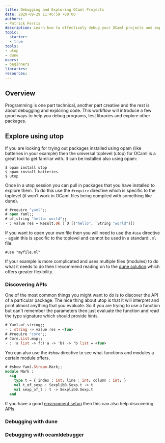 ```yaml
---
title: Debugging and Exploring OCaml Projects
date: 2020-09-29 11:46:59 +00:00
authors:
- Patrick Ferris
description: Learn how to effectively debug your OCaml projects and explore packages
topic:
  starter:
  - true
tools:
- utop
- dune
users:
- beginners
libraries: 
resources: 
---
```


## Overview 

Programming is one part technical, another part creative and the rest is about debugging and exploring code. This workflow will introduce a few good ways to help you debug programs, test libraries and explore other packages. 

## Explore using utop 

If you are looking for trying out packages installed using opam (like batteries in your example) then the universal toplevel (utop) for OCaml is a great tool to get familiar with. It can be installed also using opam: 

```
$ opam install utop 
$ opam install batteries
$ utop 
```

Once in a utop session you can pull in packages that you have installed to explore them. To do this use the `#require` directive which is specific to the toplevel (it won’t work in OCaml files being compiled with something like dune).

```ocaml env=yaml
# #require "yaml";;
# open Yaml;;
# of_string "hello: world";;
- : value res = Result.Ok (`O [("hello", `String "world")])
```

If you want to open your own file then you will need to use the `#use` directive - again this is specific to the toplevel and cannot be used in a standard `.ml` file. 

```
#use "myfile.ml"
```

If your example is more complicated and uses multiple files (modules) to do what it needs to do then I recommend reading on to the [dune solution](#debugging-with-dune) which offers greater flexibility.

### Discovering APIs 

One of the most common things you might want to do is to discover the API of a particular package. The nice thing about utop is that it will interpret and print almost anything that you evaluate. So if you are trying to use a function but can't remember the parameters then just evaluate the function and read the type signature which should provide hints.

```ocaml env=yaml
# Yaml.of_string;;
- : string -> value res = <fun>
# #require "core";;
# Core.List.map;;
- : 'a list -> f:('a -> 'b) -> 'b list = <fun>
```

You can also use the `#show` directive to see what functions and modules a certain module offers. 

```ocaml env=yaml
# #show Yaml.Stream.Mark;;
module Mark :
  sig
    type t = { index : int; line : int; column : int; }
    val t_of_sexp : Sexplib0.Sexp.t -> t
    val sexp_of_t : t -> Sexplib0.Sexp.t
  end
```

If you have a good [environment setup](/workflows/configuring-ocaml-tools-for-your-editor) then this can also help discovering APIs. 

### Debugging with dune 

### Debugging with ocamldebugger 



